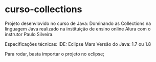 # curso-collections

Projeto desenvlovido no curso de Java: Dominando as Collections na linguagem Java realizado na instituição de ensino online Alura com o instrutor Paulo Silveira.

Especificações técnicas: IDE: Eclipse Mars Versão do Java: 1.7 ou 1.8

Para rodar, basta importar o projeto no eclipse;
